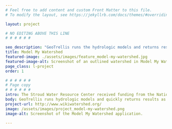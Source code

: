 ```yaml
---
# Feel free to add content and custom Front Matter to this file.
# To modify the layout, see https://jekyllrb.com/docs/themes/#overriding-theme-defaults

layout: project

# NO EDITING ABOVE THIS LINE
# # # # # #

seo_description: "GeoTrellis runs the hydrologic models and returns results to students as they make simulated changes to the landscape in the Model My Watershed application, created with the Stroud Water Resource Center."
title: Model My Watershed
featured-image: ./assets/images/feature_model-my-watershed.jpg
featured-image-alt: Screenshot of an outlined watershed in Model My Watershed.
page_class: l-project
order: 1

# # # # # #
# Page copy
# # # # # #
intro: The Stroud Water Resource Center received funding from the National Science Foundation to create new educational tools that will help students learn by interacting with watershed processes in a game-like environment.
body: GeoTrellis runs hydrologic models and quickly returns results as student users adjust parameters in Model My Watershed. This allows them to simulate changes to the landscape and then visualize the impact of these changes on the local ecosystem. Students are also able to draw custom bounding boxes and query against several raster datasets at web speed. Read more about the project [here.](https://wikiwatershed.org/documentation/mmw-tech/)
project-url: http://www.wikiwatershed.org/
image: /assets/images/project_model-my-watershed.png
image-alt: Screenshot of the Model My Watershed application.

---
```


